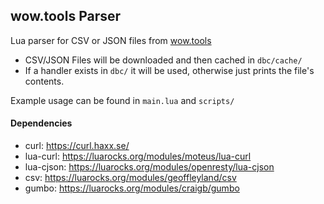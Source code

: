 ## wow.tools Parser
Lua parser for CSV or JSON files from [wow.tools](https://wow.tools/)

* CSV/JSON Files will be downloaded and then cached in `dbc/cache/`
* If a handler exists in `dbc/` it will be used, otherwise just prints the file's contents.

Example usage can be found in `main.lua` and `scripts/`

#### Dependencies
* curl: https://curl.haxx.se/
* lua-curl: https://luarocks.org/modules/moteus/lua-curl
* lua-cjson: https://luarocks.org/modules/openresty/lua-cjson
* csv: https://luarocks.org/modules/geoffleyland/csv
* gumbo: https://luarocks.org/modules/craigb/gumbo
